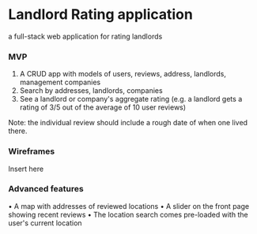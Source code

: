 # Landlord Rating application
a full-stack web application for rating landlords

### MVP

1. A CRUD app with models of users, reviews, address, landlords, management companies
2. Search by addresses, landlords, companies
3. See a landlord or company's aggregate rating (e.g. a landlord gets a rating of 3/5 out of the average of 10 user reviews)

Note: the individual review should include a rough date of when one lived there.

### Wireframes

Insert here


### Advanced features

• A map with addresses of reviewed locations
• A slider on the front page showing recent reviews
• The location search comes pre-loaded with the user's current location
